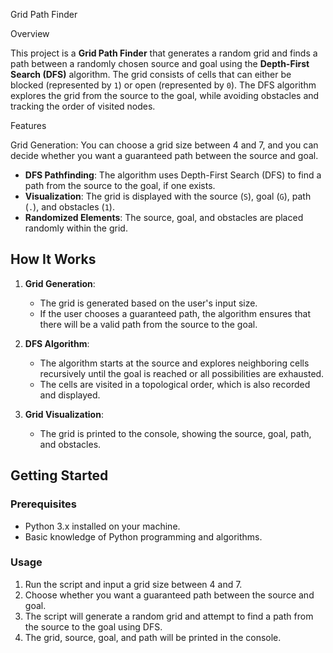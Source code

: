 Grid Path Finder

Overview

This project is a **Grid Path Finder** that generates a random grid and finds a path between a randomly chosen source and goal using the **Depth-First Search (DFS)** algorithm. The grid consists of cells that can either be blocked (represented by `1`) or open (represented by `0`). The DFS algorithm explores the grid from the source to the goal, while avoiding obstacles and tracking the order of visited nodes.

Features

Grid Generation: You can choose a grid size between 4 and 7, and you can decide whether you want a guaranteed path between the source and goal.
- **DFS Pathfinding**: The algorithm uses Depth-First Search (DFS) to find a path from the source to the goal, if one exists.
- **Visualization**: The grid is displayed with the source (`S`), goal (`G`), path (`.`), and obstacles (`1`).
- **Randomized Elements**: The source, goal, and obstacles are placed randomly within the grid.

## How It Works

1. **Grid Generation**: 
   - The grid is generated based on the user's input size.
   - If the user chooses a guaranteed path, the algorithm ensures that there will be a valid path from the source to the goal.

2. **DFS Algorithm**:
   - The algorithm starts at the source and explores neighboring cells recursively until the goal is reached or all possibilities are exhausted.
   - The cells are visited in a topological order, which is also recorded and displayed.

3. **Grid Visualization**: 
   - The grid is printed to the console, showing the source, goal, path, and obstacles.

## Getting Started

### Prerequisites

- Python 3.x installed on your machine.
- Basic knowledge of Python programming and algorithms.


### Usage

1. Run the script and input a grid size between 4 and 7.
2. Choose whether you want a guaranteed path between the source and goal.
3. The script will generate a random grid and attempt to find a path from the source to the goal using DFS.
4. The grid, source, goal, and path will be printed in the console.


